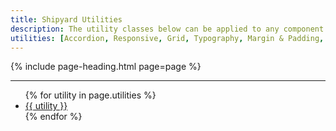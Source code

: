 ```yaml
---
title: Shipyard Utilities
description: The utility classes below can be applied to any component to override or extend the base styles of the component.
utilities: [Accordion, Responsive, Grid, Typography, Margin & Padding, Colors, Border Radius, Position, Opacity]
---
```


{% include page-heading.html page=page %}

---

<ul class="col-container">
  {% for utility in page.utilities %}
    <li class="margin-bottom-xs margin-bottom-x1-sm margin-bottom-x2-lg col col-100 col-x1-33 col-x2-25">
      <a href="{{ site.baseurl }}/utilities/{{ utility | replace: ' ', '-' | replace: '&', '' | replace: '--', '-' | downcase }}" class="box-link box-padding align-center text-md text-x1-lg text-x2-xl">
        {{ utility }}
      </a>
    </li>
  {% endfor %}
</ul>
